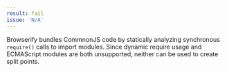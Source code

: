 ```yaml
---
result: fail
issue: 'N/A'
---
```


Browserify bundles CommnonJS code by statically analyzing synchronous `require()` calls to import modules. Since dynamic require usage and ECMAScript modules are both unsupported, neither can be used to create split points.
